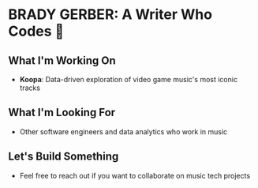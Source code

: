 # BRADY GERBER: A Writer Who Codes 👋

## What I'm Working On
- **Koopa**: Data-driven exploration of video game music's most iconic tracks

## What I'm Looking For
- Other software engineers and data analytics who work in music

## Let's Build Something
- Feel free to reach out if you want to collaborate on music tech projects
